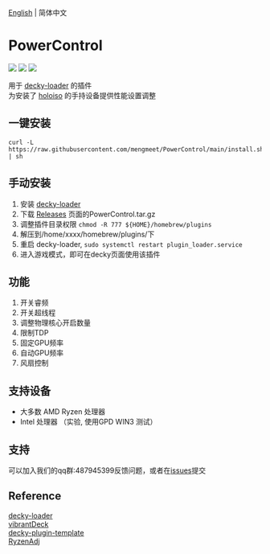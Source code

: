 [English](./README_en.md) | 简体中文

# PowerControl

[![](https://img.shields.io/github/downloads/mengmeet/PowerControl/total.svg)](https://gitHub.com/mengmeet/PowerControl/releases) [![](https://img.shields.io/github/downloads/mengmeet/PowerControl/latest/total)](https://github.com/mengmeet/PowerControl/releases/latest) [![](https://img.shields.io/github/v/release/mengmeet/PowerControl)](https://github.com/mengmeet/PowerControl/releases/latest)

用于 [decky-loader](https://github.com/SteamDeckHomebrew/decky-loader) 的插件  
为安装了 [holoiso](https://github.com/theVakhovskeIsTaken/holoiso) 的手持设备提供性能设置调整

## 一键安装
```
curl -L https://raw.githubusercontent.com/mengmeet/PowerControl/main/install.sh | sh
```

## 手动安装

1. 安装 [decky-loader](https://github.com/SteamDeckHomebrew/decky-loader)
2. 下载 [Releases](https://github.com/Gawah/PowerControl/releases) 页面的PowerControl.tar.gz
3. 调整插件目录权限 `chmod -R 777 ${HOME}/homebrew/plugins`
4. 解压到/home/xxxx/homebrew/plugins/下
5. 重启 decky-loader, `sudo systemctl restart plugin_loader.service`
6. 进入游戏模式，即可在decky页面使用该插件


## 功能
1. 开关睿频
2. 开关超线程
3. 调整物理核心开启数量
4. 限制TDP
5. 固定GPU频率
6. 自动GPU频率
7. 风扇控制

## 支持设备
- 大多数 AMD Ryzen 处理器
- Intel 处理器 （实验, 使用GPD WIN3 测试）


<!-- ## 性能调整范围预设
> 以下为各个芯片对应的预设TDP

|      芯片        | TDP | 
| --------------- | ---- |
| AMD 3050e       | 12 W |
| AMD 4800U 4500U | 25 W | 
| AMD 5560U       | 18 W |
| AMD 5700U       | 28 W |
| AMD 5800U 5825U | 30 W |
| AMD 6800U       | 40 W |
| AMD 7840U       | 40 W |
| AMD 7735U       | 40 W |
| AMD 7735HS      | 45 W |
| 其他             | 18 W | -->

<!-- > 以下为各个机型对应的预设TDP(覆盖芯片预设)和风扇适配情况(已适配：经过测试可以正常使用|待验证：未经测试不确定是否存在问题|未适配：隐藏风扇设置选项，等待适配后开放 )

|      机型        | TDP | 风扇适配 | 
| --------------- | ---- | ------ |
| AYA AIR         | 18 W | 待验证 |
| AYA AIR 1S      | 25 W | 未适配 |
| AYA AIR Pro     | 20 W | 待验证 |
| AYA AIR Plus    | 30 W | 未适配 | 
| AYANEO 2        | 30 W | 待验证 |
| AYANEO 2S       | 30 W | 待验证 |
| AYANEO GEEK     | 30 W | 待验证 |
| AYANEO GEEK 1S  | 30 W | 待验证 |
| ONEXPLAYER Mini | 30 W | 待验证 |
| AYA NEXT        | 35 W | 未适配 |
| ONEXPLAYER Mini Pro  | 40 W | 待验证 |
| AOKZOE A1 AR07       | 40 W | 待验证 |
| ONEXPLAYER 2 ARP23   | 45 W | 已适配 |
| GPD WINMAX2     | 45 W | 待验证 |
| GPD WIN4     | 45 W | 待验证 |
| GPD WIN Mini     | 30 W | 已适配 |
| ROG Ally        | 30 W | 未适配 | -->

<!-- **TDP调整基于ryzenadj,因此只支持ryzenadj支持的cpu列表.如有未列出的cpu或者给出的范围数值不正确,请在[issues](https://github.com/Gawah/PowerControl/issues)提交** -->

## 支持
可以加入我们的qq群:487945399反馈问题，或者在[issues](https://github.com/Gawah/PowerControl/issues)提交

## Reference
[decky-loader](https://github.com/SteamDeckHomebrew/decky-loader)  
[vibrantDeck](https://github.com/libvibrant/vibrantDeck)  
[decky-plugin-template](https://github.com/SteamDeckHomebrew/decky-plugin-template)  
[RyzenAdj](https://github.com/FlyGoat/RyzenAdj)  

